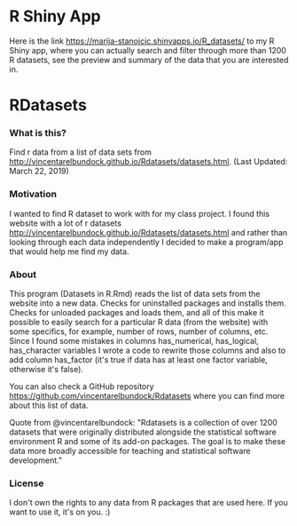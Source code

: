 # R Shiny App

Here is the link https://marija-stanojcic.shinyapps.io/R_datasets/ to my R Shiny app, where you can actually search and filter through more than 1200 R datasets, see the preview and summary of the data that you are interested in. 

# RDatasets

### What is this?
Find r data from a list of data sets from http://vincentarelbundock.github.io/Rdatasets/datasets.html. (Last Updated: March 22, 2019)

### Motivation 
I wanted to find R dataset to work with for my class project. I found this website with a lot of r datasets http://vincentarelbundock.github.io/Rdatasets/datasets.html and rather than looking through each data independently I decided to make a program/app that would help me find my data.

### About 
This program (Datasets in R.Rmd) reads the list of data sets from the website into a new data. 
Checks for uninstalled packages and installs them. 
Checks for unloaded packages and loads them, and all of this make it possible to easily search for a particular R data (from the website) with some specifics, for example, number of rows, number of columns, etc.
Since I found some mistakes in columns has_numerical, has_logical, has_character variables I wrote a code to rewrite those columns and also to add column has_factor (it's true if data has at least one factor variable, otherwise it's false). 

You can also check a GitHub repository https://github.com/vincentarelbundock/Rdatasets where you can find more about this list of data.

Quote from @vincentarelbundock: "Rdatasets is a collection of over 1200 datasets that were originally distributed alongside the statistical software environment R and some of its add-on packages. The goal is to make these data more broadly accessible for teaching and statistical software development."

### License

I don't own the rights to any data from R packages that are used here. If you want to use it, it's on you. :) 



